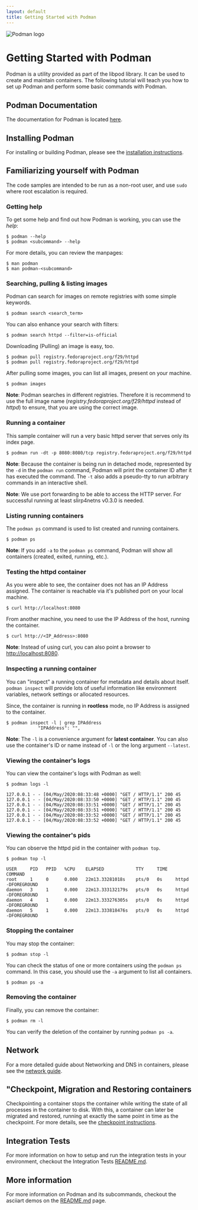 ```yaml
---
layout: default
title: Getting Started with Podman
---
```


![Podman logo](../images/podman.svg)

# Getting Started with Podman

Podman is a utility provided as part of the libpod library. It can be used to
create and maintain containers. The following tutorial will teach you how to set
up Podman and perform some basic commands with Podman.

## Podman Documentation

The documentation for Podman is located
[here](https://podman.readthedocs.io/en/latest/index.html).

## Installing Podman

For installing or building Podman, please see the
[installation instructions](/getting-started/installation).

## Familiarizing yourself with Podman

The code samples are intended to be run as a non-root user, and use
`sudo` where root escalation is required.

### Getting help

To get some help and find out how Podman is working, you can use the *help*:

```console
$ podman --help
$ podman <subcommand> --help
```

For more details, you can review the manpages:

```console
$ man podman
$ man podman-<subcommand>
```

### Searching, pulling & listing images

Podman can search for images on remote registries with some simple keywords.

```console
$ podman search <search_term>
```

You can also enhance your search with filters:

```console
$ podman search httpd --filter=is-official
```

Downloading (Pulling) an image is easy, too.

```console
$ podman pull registry.fedoraproject.org/f29/httpd
$ podman pull registry.fedoraproject.org/f29/httpd
```

After pulling some images, you can list all images, present on your machine.

```console
$ podman images
```

**Note**: Podman searches in different registries. Therefore it is recommend
to use the full image name (*registry.fedoraproject.org/f29/httpd* instead of
 *httpd*) to ensure, that you are using the correct image.

### Running a container

This sample container will run a very basic httpd server that serves only its
index page.

```console
$ podman run -dt -p 8080:8080/tcp registry.fedoraproject.org/f29/httpd
```

**Note**: Because the container is being run in detached mode, represented by
the `-d` in the `podman run` command, Podman will print the container ID after
it has executed the command. The `-t` also adds a pseudo-tty to run arbitrary
commands in an interactive shell.

**Note**: We use port forwarding to be able to access the HTTP server. For
successful running at least slirp4netns v0.3.0 is needed.

### Listing running containers

The `podman ps` command is used to list created and running containers.

```console
$ podman ps
```

**Note**: If you add `-a` to the `podman ps` command, Podman will show all
containers (created, exited, running, etc.).

### Testing the httpd container

As you were able to see, the container does not has an IP Address assigned. The
container is reachable via it's published port on your local machine.

```console
$ curl http://localhost:8080
```

From another machine, you need to use the IP Address of the host, running the
container.

```console
$ curl http://<IP_Address>:8080
```

**Note**: Instead of using curl, you can also point a browser to
<http://localhost:8080>.

### Inspecting a running container

You can "inspect" a running container for metadata and details about itself.
`podman inspect` will provide lots of useful information like environment
variables, network settings or allocated resources.

Since, the container is running in **rootless** mode, no IP Address is assigned
to the container.

```console
$ podman inspect -l | grep IPAddress
            "IPAddress": "",
```

**Note**: The `-l` is a convenience argument for **latest container**. You can
also use the container's ID or name instead of `-l` or the long argument
`--latest`.

### Viewing the container's logs

You can view the container's logs with Podman as well:

```console
$ podman logs -l

127.0.0.1 - - [04/May/2020:08:33:48 +0000] "GET / HTTP/1.1" 200 45
127.0.0.1 - - [04/May/2020:08:33:50 +0000] "GET / HTTP/1.1" 200 45
127.0.0.1 - - [04/May/2020:08:33:51 +0000] "GET / HTTP/1.1" 200 45
127.0.0.1 - - [04/May/2020:08:33:51 +0000] "GET / HTTP/1.1" 200 45
127.0.0.1 - - [04/May/2020:08:33:52 +0000] "GET / HTTP/1.1" 200 45
127.0.0.1 - - [04/May/2020:08:33:52 +0000] "GET / HTTP/1.1" 200 45
```

### Viewing the container's pids

You can observe the httpd pid in the container with `podman top`.

```console
$ podman top -l

USER     PID   PPID   %CPU    ELAPSED            TTY     TIME   COMMAND
root     1     0      0.000   22m13.33281018s    pts/0   0s     httpd -DFOREGROUND
daemon   3     1      0.000   22m13.333132179s   pts/0   0s     httpd -DFOREGROUND
daemon   4     1      0.000   22m13.333276305s   pts/0   0s     httpd -DFOREGROUND
daemon   5     1      0.000   22m13.333818476s   pts/0   0s     httpd -DFOREGROUND
```

### Stopping the container

You may stop the container:

```console
$ podman stop -l
```

You can check the status of one or more containers using the `podman ps`
command. In this case, you should use the `-a` argument to list all containers.

```console
$ podman ps -a
```

### Removing the container

Finally, you can remove the container:

```console
$ podman rm -l
```

You can verify the deletion of the container by running `podman ps -a`.

## Network

For a more detailed guide about Networking and DNS in containers, please see the
[network guide](/getting-started/network).

## "Checkpoint, Migration and Restoring containers

Checkpointing a container stops the container while writing the state of all
processes in the container to disk. With this, a container can later be
migrated and restored, running at exactly the same point in time as the
checkpoint. For more details, see the
[checkpoint instructions](/getting-started/checkpoint).

## Integration Tests

For more information on how to setup and run the integration tests in your
environment, checkout the Integration Tests
[README.md](https://github.com/containers/podman/blob/master/test/README.md).

## More information

For more information on Podman and its subcommands, checkout the asciiart demos
on the [README.md](https://github.com/containers/podman/blob/master/commands.md)
page.
